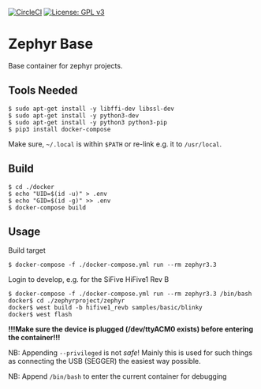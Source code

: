 [![CircleCI](https://dl.circleci.com/status-badge/img/gh/Rubusch/docker__zephyr-base/tree/zephyr3%2E3.svg?style=shield)](https://dl.circleci.com/status-badge/redirect/gh/Rubusch/docker__zephyr-base/tree/zephyr3%2E3)
[![License: GPL v3](https://img.shields.io/badge/License-GPL%20v3-blue.svg)](https://www.gnu.org/licenses/gpl-3.0.html)


# Zephyr Base

Base container for zephyr projects.  


## Tools Needed

```
$ sudo apt-get install -y libffi-dev libssl-dev
$ sudo apt-get install -y python3-dev
$ sudo apt-get install -y python3 python3-pip
$ pip3 install docker-compose
```
Make sure, ``~/.local`` is within ``$PATH`` or re-link e.g. it to ``/usr/local``.  


## Build

```
$ cd ./docker
$ echo "UID=$(id -u)" > .env
$ echo "GID=$(id -g)" >> .env
$ docker-compose build
```


## Usage

Build target  
```
$ docker-compose -f ./docker-compose.yml run --rm zephyr3.3
```

Login to develop, e.g. for the SiFive HiFive1 Rev B  
```
$ docker-compose -f ./docker-compose.yml run --rm zephyr3.3 /bin/bash
docker$ cd ./zephyrproject/zephyr
docker$ west build -b hifive1_revb samples/basic/blinky
docker$ west flash
```

**!!!Make sure the device is plugged (/dev/ttyACM0 exists) before entering the container!!!**  

NB: Appending ``--privileged`` is not _safe_! Mainly this is used for such things as connecting the USB (SEGGER) the easiest way possible.  

NB: Append ``/bin/bash`` to enter the current container for debugging  
